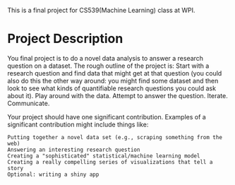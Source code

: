 This is a final project for CS539(Machine Learning) class at WPI.

# Project Description

You final project is to do a novel data analysis to answer a research question on a dataset. The rough outline of the project is: Start with a research question and find data that might get at that question (you could also do this the other way around: you might find some dataset and then look to see what kinds of quantifiable research questions you could ask about it). Play around with the data. Attempt to answer the question. Iterate. Communicate.

Your project should have one significant contribution. Examples of a significant contribution might include things like:

    Putting together a novel data set (e.g., scraping something from the web)
    Answering an interesting research question
    Creating a "sophisticated" statistical/machine learning model
    Creating a really compelling series of visualizations that tell a story
    Optional: writing a shiny app

 
